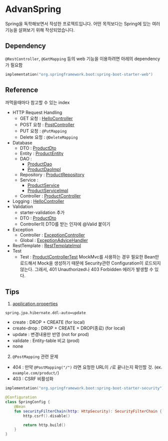# AdvanSpring
Spring을 독학해보면서 작성한 프로젝트입니다.
어떤 목적보다는 Spring에 있는 여러 기능을 살펴보기 위해 작성되었습니다.

## Dependency
`@RestController`, `@GetMapping` 등의 web 기능을 이용하려면 아레의 dependency가 필요함
```kt
implementation("org.springframework.boot:spring-boot-starter-web")
```

## Reference
까먹을때마다 참고할 수 있는 index

- HTTP Request Handling
  - GET 요청 : [HelloController](https://github.com/Yeah-Playground/AdvanSpring/blob/master/src/main/kotlin/io/yeahx4/advanspring/controller/HelloController.kt)
  - POST 요청 : [PostController](https://github.com/Yeah-Playground/AdvanSpring/blob/master/src/main/kotlin/io/yeahx4/advanspring/controller/PostController.kt)
  - PUT 요청 : `@PutMapping`
  - Delete 요청 : `@DeleteMapping`
- Database
  - DTO : [ProductDto](https://github.com/Yeah-Playground/AdvanSpring/blob/master/src/main/kotlin/io/yeahx4/advanspring/dto/ProductDto.kt)
  - Entity : [ProductEntity](https://github.com/Yeah-Playground/AdvanSpring/blob/master/src/main/kotlin/io/yeahx4/advanspring/entity/ProductEntity.kt)
  - DAO :
    - [ProductDao](https://github.com/Yeah-Playground/AdvanSpring/blob/master/src/main/kotlin/io/yeahx4/advanspring/dao/ProductDao.kt)
    - [ProductDaoImpl](https://github.com/Yeah-Playground/AdvanSpring/blob/master/src/main/kotlin/io/yeahx4/advanspring/dao/impl/ProductDaoImpl.kt)
  - Repository : [ProductRepository](https://github.com/Yeah-Playground/AdvanSpring/blob/master/src/main/kotlin/io/yeahx4/advanspring/repository/ProductRepository.kt)
  - Service :
    - [ProductService](https://github.com/Yeah-Playground/AdvanSpring/blob/master/src/main/kotlin/io/yeahx4/advanspring/service/ProductService.kt)
    - [ProductServiceImpl](https://github.com/Yeah-Playground/AdvanSpring/blob/master/src/main/kotlin/io/yeahx4/advanspring/service/impl/ProductServiceImpl.kt) 
  - Controller : [ProductController](https://github.com/Yeah-Playground/AdvanSpring/blob/master/src/main/kotlin/io/yeahx4/advanspring/controller/ProductController.kt)
- Logging : [HelloController](https://github.com/Yeah-Playground/AdvanSpring/blob/master/src/main/kotlin/io/yeahx4/advanspring/controller/HelloController.kt)
- Validation
  - starter-validation 추가
  - DTO : [ProductDto](https://github.com/Yeah-Playground/AdvanSpring/blob/master/src/main/kotlin/io/yeahx4/advanspring/dto/ProductDto.kt)
  - Controller의 DTO를 받는 인자에 @Valid 붙이기
- Exception
  - Controller : [ExceptionController](https://github.com/Yeah-Playground/AdvanSpring/blob/master/src/main/kotlin/io/yeahx4/advanspring/controller/ExceptionController.kt)
  - Global : [ExceptionAdviceHandler](https://github.com/Yeah-Playground/AdvanSpring/blob/master/src/main/kotlin/io/yeahx4/advanspring/exception/ExceptionAdviceHandler.kt)
- RestTemplate : [RestTemplateImpl](https://github.com/Yeah-Playground/AdvanSpring/blob/master/src/main/kotlin/io/yeahx4/advanspring/service/impl/RestTemplateImpl.kt)
- Test
  - Test : [ProductControllerTest](https://github.com/Yeah-Playground/AdvanSpring/blob/master/src/test/kotlin/io/yeahx4/advanspring/controller/ProductControllerTest.kt)
    MockMvc를 사용하는 경우 필요한 Bean만 로드해서 Mock을 생성하기 때문에 Security관련 Configuration이 로드되지 않는다.
    그래서, 401 Unauthorized나 403 Forbidden 에러가 발생할 수 있다.

## Tips
1. [application.properties](https://github.com/Yeah-Playground/AdvanSpring/blob/master/src/main/resources/application.properties)
```properties
spring.jpa.hibernate.ddl-auto=update
```
  - create : DROP + CREATE (for local)
  - create-drop : DROP + CREATE + DROP(종료) (for local)
  - update : 변경내용만 반영 (not for prod)
  - validate : Entity-table 비교 (prod)
  - none

2. `@PostMapping` 관련 문제
- 404 : 만약 `@PostMapping("/")` 라면 요청한 URL이 `/`로 끝나는지 확인할 것. (ex. `example.com/product/`)
- 403 : CSRF 비활성화
```kt
implementation("org.springframework.boot:spring-boot-starter-security")
```
```kt
@Configuration
class SpringConfig {
    @Bean
    fun securityFilterChain(http: HttpSecurity): SecurityFilterChain {
        http.csrf().disable()

        return http.build()
    }
}
```
